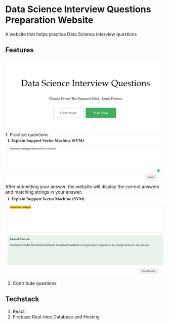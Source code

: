 # Data Science Interview Questions Preparation Website
A website that helps practice Data Science interview questions

## Features
<img src="main_page.png">
1. Practice questions
<img src="question_page.png">
After submitting your answer, the website will display the correct answers and matching strings in your answer.
<img src="submit_page.png">

2. Contribute questions

## Techstack
1. React
2. Firebase Real-time Database and Hosting
